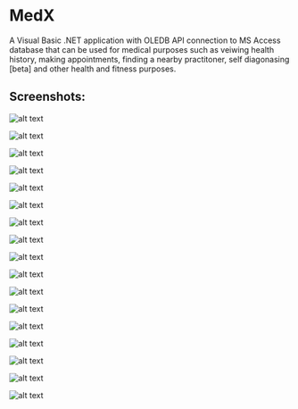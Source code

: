 # MedX

A Visual Basic .NET application with OLEDB API connection to MS Access database that can be used for medical purposes such as veiwing health history, 
making appointments, finding a nearby practitoner, self diagonasing [beta] and other health and fitness purposes.

## Screenshots:

![alt text](https://github.com/VaibhavModi/MedX/blob/master/Screenshots/Screenshot%20(3).png)

![alt text](https://github.com/VaibhavModi/MedX/blob/master/Screenshots/Screenshot%20(4).png)

![alt text](https://github.com/VaibhavModi/MedX/blob/master/Screenshots/Screenshot%20(5).png)

![alt text](https://github.com/VaibhavModi/MedX/blob/master/Screenshots/Screenshot%20(6).png)

![alt text](https://github.com/VaibhavModi/MedX/blob/master/Screenshots/Screenshot%20(7).png)

![alt text](https://github.com/VaibhavModi/MedX/blob/master/Screenshots/Screenshot%20(8).png)

![alt text](https://github.com/VaibhavModi/MedX/blob/master/Screenshots/Screenshot%20(9).png)

![alt text](https://github.com/VaibhavModi/MedX/blob/master/Screenshots/Screenshot%20(10).png)

![alt text](https://github.com/VaibhavModi/MedX/blob/master/Screenshots/Screenshot%20(11).png)

![alt text](https://github.com/VaibhavModi/MedX/blob/master/Screenshots/Screenshot%20(12).png)

![alt text](https://github.com/VaibhavModi/MedX/blob/master/Screenshots/Screenshot%20(13).png)

![alt text](https://github.com/VaibhavModi/MedX/blob/master/Screenshots/Screenshot%20(14).png)

![alt text](https://github.com/VaibhavModi/MedX/blob/master/Screenshots/Screenshot%20(15).png)

![alt text](https://github.com/VaibhavModi/MedX/blob/master/Screenshots/Screenshot%20(16).png)

![alt text](https://github.com/VaibhavModi/MedX/blob/master/Screenshots/Screenshot%20(18).png)

![alt text](https://github.com/VaibhavModi/MedX/blob/master/Screenshots/Screenshot%20(19).png)

![alt text](https://github.com/VaibhavModi/MedX/blob/master/Screenshots/Screenshot%20(20).png)
